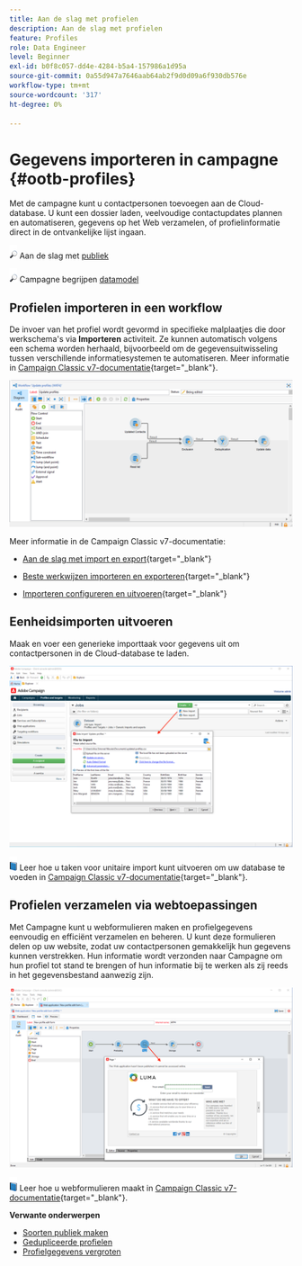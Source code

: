 ```yaml
---
title: Aan de slag met profielen
description: Aan de slag met profielen
feature: Profiles
role: Data Engineer
level: Beginner
exl-id: b0f8c057-dd4e-4284-b5a4-157986a1d95a
source-git-commit: 0a55d947a7646aab64ab2f9d0d09a6f930db576e
workflow-type: tm+mt
source-wordcount: '317'
ht-degree: 0%

---
```


# Gegevens importeren in campagne {#ootb-profiles}

Met de campagne kunt u contactpersonen toevoegen aan de Cloud-database. U kunt een dossier laden, veelvoudige contactupdates plannen en automatiseren, gegevens op het Web verzamelen, of profielinformatie direct in de ontvankelijke lijst ingaan.

![](../assets/do-not-localize/glass.png) Aan de slag met [publiek](audiences.md)

![](../assets/do-not-localize/glass.png) Campagne begrijpen [datamodel](../dev/datamodel.md)

## Profielen importeren in een workflow

De invoer van het profiel wordt gevormd in specifieke malplaatjes die door werkschema&#39;s via **Importeren** activiteit. Ze kunnen automatisch volgens een schema worden herhaald, bijvoorbeeld om de gegevensuitwisseling tussen verschillende informatiesystemen te automatiseren. Meer informatie in [Campaign Classic v7-documentatie](https://experienceleague.adobe.com/docs/campaign-classic/using/getting-started/importing-and-exporting-data/import-export-workflows.html){target=&quot;_blank&quot;}.

![](assets/import-wf.png)

Meer informatie in de Campaign Classic v7-documentatie:

* [Aan de slag met import en export](https://experienceleague.adobe.com/docs/campaign-classic/using/getting-started/importing-and-exporting-data/get-started-data-import-export.html){target=&quot;_blank&quot;}

* [Beste werkwijzen importeren en exporteren](https://experienceleague.adobe.com/docs/campaign-classic/using/getting-started/importing-and-exporting-data/best-practices/import-export-best-practices.html){target=&quot;_blank&quot;}

* [Importeren configureren en uitvoeren](https://experienceleague.adobe.com/docs/campaign-classic/using/getting-started/importing-and-exporting-data/generic-imports-exports/executing-import-jobs.html){target=&quot;_blank&quot;}

## Eenheidsimporten uitvoeren

Maak en voer een generieke importtaak voor gegevens uit om contactpersonen in de Cloud-database te laden.

![](assets/new-import.png)

![](../assets/do-not-localize/book.png) Leer hoe u taken voor unitaire import kunt uitvoeren om uw database te voeden in [Campaign Classic v7-documentatie](https://experienceleague.adobe.com/docs/campaign-classic/using/getting-started/importing-and-exporting-data/generic-imports-exports/about-generic-imports-exports.html){target=&quot;_blank&quot;}.

## Profielen verzamelen via webtoepassingen

Met Campagne kunt u webformulieren maken en profielgegevens eenvoudig en efficiënt verzamelen en beheren. U kunt deze formulieren delen op uw website, zodat uw contactpersonen gemakkelijk hun gegevens kunnen verstrekken. Hun informatie wordt verzonden naar Campagne om hun profiel tot stand te brengen of hun informatie bij te werken als zij reeds in het gegevensbestand aanwezig zijn.

![](assets/web-form-page.png)

![](../assets/do-not-localize/book.png) Leer hoe u webformulieren maakt in [Campaign Classic v7-documentatie](https://experienceleague.adobe.com/docs/campaign-classic/using/designing-content/web-forms/about-web-forms.html){target=&quot;_blank&quot;}.

**Verwante onderwerpen**

* [Soorten publiek maken](audiences.md)
* [Gedupliceerde profielen](https://experienceleague.adobe.com/docs/campaign/automation/workflows/use-cases/data-management/deduplication-merge.html)
* [Profielgegevens vergroten](https://experienceleague.adobe.com/docs/campaign/automation/workflows/use-cases/data-management/enrich-data.html)
